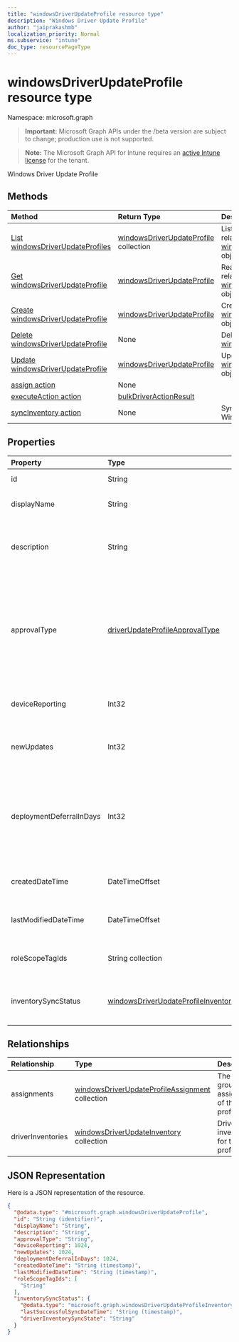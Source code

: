 ```yaml
---
title: "windowsDriverUpdateProfile resource type"
description: "Windows Driver Update Profile"
author: "jaiprakashmb"
localization_priority: Normal
ms.subservice: "intune"
doc_type: resourcePageType
---
```


# windowsDriverUpdateProfile resource type

Namespace: microsoft.graph

> **Important:** Microsoft Graph APIs under the /beta version are subject to change; production use is not supported.

> **Note:** The Microsoft Graph API for Intune requires an [active Intune license](https://go.microsoft.com/fwlink/?linkid=839381) for the tenant.

Windows Driver Update Profile

## Methods
|Method|Return Type|Description|
|:---|:---|:---|
|[List windowsDriverUpdateProfiles](../api/intune-softwareupdate-windowsdriverupdateprofile-list.md)|[windowsDriverUpdateProfile](../resources/intune-softwareupdate-windowsdriverupdateprofile.md) collection|List properties and relationships of the [windowsDriverUpdateProfile](../resources/intune-softwareupdate-windowsdriverupdateprofile.md) objects.|
|[Get windowsDriverUpdateProfile](../api/intune-softwareupdate-windowsdriverupdateprofile-get.md)|[windowsDriverUpdateProfile](../resources/intune-softwareupdate-windowsdriverupdateprofile.md)|Read properties and relationships of the [windowsDriverUpdateProfile](../resources/intune-softwareupdate-windowsdriverupdateprofile.md) object.|
|[Create windowsDriverUpdateProfile](../api/intune-softwareupdate-windowsdriverupdateprofile-create.md)|[windowsDriverUpdateProfile](../resources/intune-softwareupdate-windowsdriverupdateprofile.md)|Create a new [windowsDriverUpdateProfile](../resources/intune-softwareupdate-windowsdriverupdateprofile.md) object.|
|[Delete windowsDriverUpdateProfile](../api/intune-softwareupdate-windowsdriverupdateprofile-delete.md)|None|Deletes a [windowsDriverUpdateProfile](../resources/intune-softwareupdate-windowsdriverupdateprofile.md).|
|[Update windowsDriverUpdateProfile](../api/intune-softwareupdate-windowsdriverupdateprofile-update.md)|[windowsDriverUpdateProfile](../resources/intune-softwareupdate-windowsdriverupdateprofile.md)|Update the properties of a [windowsDriverUpdateProfile](../resources/intune-softwareupdate-windowsdriverupdateprofile.md) object.|
|[assign action](../api/intune-softwareupdate-windowsdriverupdateprofile-assign.md)|None||
|[executeAction action](../api/intune-softwareupdate-windowsdriverupdateprofile-executeaction.md)|[bulkDriverActionResult](../resources/intune-softwareupdate-bulkdriveractionresult.md)||
|[syncInventory action](../api/intune-softwareupdate-windowsdriverupdateprofile-syncinventory.md)|None|Sync the driver inventory of a WindowsDriverUpdateProfile.|

## Properties
|Property|Type|Description|
|:---|:---|:---|
|id|String|The Intune policy id.|
|displayName|String|The display name for the profile.|
|description|String|The description of the profile which is specified by the user.|
|approvalType|[driverUpdateProfileApprovalType](../resources/intune-softwareupdate-driverupdateprofileapprovaltype.md)|Driver update profile approval type. For example, manual or automatic approval. Possible values are: `manual`, `automatic`.|
|deviceReporting|Int32|Number of devices reporting for this profile|
|newUpdates|Int32|Number of new driver updates available for this profile.|
|deploymentDeferralInDays|Int32|Deployment deferral settings in days, only applicable when ApprovalType is set to automatic approval.|
|createdDateTime|DateTimeOffset|The date time that the profile was created.|
|lastModifiedDateTime|DateTimeOffset|The date time that the profile was last modified.|
|roleScopeTagIds|String collection|List of Scope Tags for this Driver Update entity.|
|inventorySyncStatus|[windowsDriverUpdateProfileInventorySyncStatus](../resources/intune-softwareupdate-windowsdriverupdateprofileinventorysyncstatus.md)|Driver inventory sync status for this profile.|

## Relationships
|Relationship|Type|Description|
|:---|:---|:---|
|assignments|[windowsDriverUpdateProfileAssignment](../resources/intune-softwareupdate-windowsdriverupdateprofileassignment.md) collection|The list of group assignments of the profile.|
|driverInventories|[windowsDriverUpdateInventory](../resources/intune-softwareupdate-windowsdriverupdateinventory.md) collection|Driver inventories for this profile.|

## JSON Representation
Here is a JSON representation of the resource.
<!-- {
  "blockType": "resource",
  "keyProperty": "id",
  "@odata.type": "microsoft.graph.windowsDriverUpdateProfile"
}
-->
``` json
{
  "@odata.type": "#microsoft.graph.windowsDriverUpdateProfile",
  "id": "String (identifier)",
  "displayName": "String",
  "description": "String",
  "approvalType": "String",
  "deviceReporting": 1024,
  "newUpdates": 1024,
  "deploymentDeferralInDays": 1024,
  "createdDateTime": "String (timestamp)",
  "lastModifiedDateTime": "String (timestamp)",
  "roleScopeTagIds": [
    "String"
  ],
  "inventorySyncStatus": {
    "@odata.type": "microsoft.graph.windowsDriverUpdateProfileInventorySyncStatus",
    "lastSuccessfulSyncDateTime": "String (timestamp)",
    "driverInventorySyncState": "String"
  }
}
```